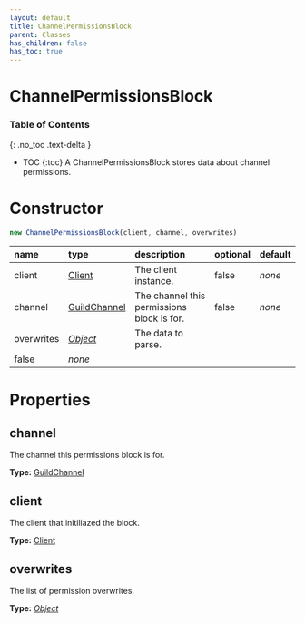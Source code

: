 ```yaml
---
layout: default
title: ChannelPermissionsBlock
parent: Classes
has_children: false
has_toc: true
---
```


# ChannelPermissionsBlock
### Table of Contents
{: .no_toc .text-delta }

- TOC
{:toc}
A ChannelPermissionsBlock stores data about channel
permissions.
# Constructor
```js
new ChannelPermissionsBlock(client, channel, overwrites)
```

| name | type | description | optional | default |
|:-----|:-----|:------------|:---------|:--------|
| client | [Client](/classes/Client) | The client instance. | false | *none* |
| channel | [GuildChannel](/classes/GuildChannel) | The channel this permissions block is for. | false | *none* |
| overwrites | *[Object](https://developer.mozilla.org/en-US/docs/Web/JavaScript/Reference/Global_Objects/Object)* | The data to parse.
 | false | *none* |

# Properties
## channel
The channel this permissions block is for.

**Type:** [GuildChannel](/classes/GuildChannel)

## client
The client that initiliazed the block.

**Type:** [Client](/classes/Client)

## overwrites
The list of permission overwrites.

**Type:** *[Object](https://developer.mozilla.org/en-US/docs/Web/JavaScript/Reference/Global_Objects/Object)*

